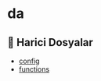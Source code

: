 # da

<!--Index-->

## 📂 Harici Dosyalar

- [config](./config)
- [functions](./functions)

<!--Index-->
